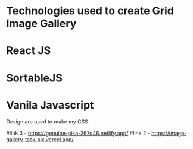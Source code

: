 # Technologies used to create Grid Image Gallery 
# React JS
# SortableJS
# Vanila Javascript
Design are used to make my CSS.


#link 3 - https://genuine-pika-267d46.netlify.app/
#link 2 - https://image-gallery-task-six.vercel.app/
